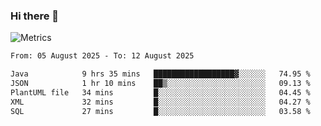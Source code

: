 ### Hi there 👋

![Metrics](https://github.com/radoapx/radoapx/blob/main/github-metrics.svg)

<!--START_SECTION:waka-->

```txt
From: 05 August 2025 - To: 12 August 2025

Java            9 hrs 35 mins   ██████████████████▓░░░░░░   74.95 %
JSON            1 hr 10 mins    ██▒░░░░░░░░░░░░░░░░░░░░░░   09.13 %
PlantUML file   34 mins         █░░░░░░░░░░░░░░░░░░░░░░░░   04.45 %
XML             32 mins         █░░░░░░░░░░░░░░░░░░░░░░░░   04.27 %
SQL             27 mins         █░░░░░░░░░░░░░░░░░░░░░░░░   03.58 %
```

<!--END_SECTION:waka-->

<!--
**radoapx/radoapx** is a ✨ _special_ ✨ repository because its `README.md` (this file) appears on your GitHub profile.

Here are some ideas to get you started:

- 🔭 I’m currently working on ...
- 🌱 I’m currently learning ...
- 👯 I’m looking to collaborate on ...
- 🤔 I’m looking for help with ...
- 💬 Ask me about ...
- 📫 How to reach me: ...
- 😄 Pronouns: ...
- ⚡ Fun fact: ...
-->
